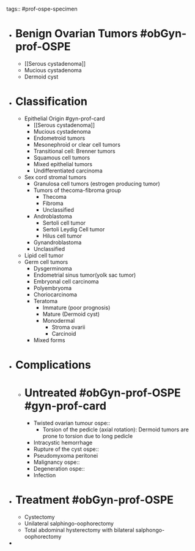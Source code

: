 tags:: #prof-ospe-specimen

- # Benign Ovarian Tumors #obGyn-prof-OSPE
	- [[Serous cystadenoma]]
	- Mucious cystadenoma
	- Dermoid cyst
- # Classification
	- Epithelial Origin #gyn-prof-card
		- [[Serous cystadenoma]]
		- Mucious cystadenoma
		- Endometroid tumors
		- Mesonephroid or clear cell tumors
		- Transitional cell: Brenner tumors
		- Squamous cell tumors
		- Mixed epithelial tumors
		- Undifferentiated carcinoma
	- Sex cord stromal tumors
		- Granulosa cell tumors (estrogen producing tumor)
		- Tumors of thecoma-fibroma group
			- Thecoma
			- Fibroma
			- Unclassified
		- Androblastoma
			- Sertoli cell tumor
			- Sertoli Leydig Cell tumor
			- Hilus cell tumor
		- Gynandroblastoma
		- Unclassified
	- Lipid cell tumor
	- Germ cell tumors
		- Dysgerminoma
		- Endometrial sinus tumor(yolk sac tumor)
		- Embryonal cell carcinoma
		- Polyembryoma
		- Choriocarcinoma
		- Teratoma
			- Immature (poor prognosis)
			- Mature (Dermoid cyst)
			- Monodermal
				- Stroma ovarii
				- Carcinoid
		- Mixed forms
- # Complications
	- # Untreated #obGyn-prof-OSPE #gyn-prof-card
		- Twisted ovarian tumour
		  ospe::
			- Torsion of the pedicle (axial rotation): Dermoid tumors are prone to torsion
			  due to long pedicle
		- Intracystic hemorrhage
		- Rupture of the cyst
		  ospe::
		- Pseudomyxoma peritonei
		- Malignancy
		  ospe::
		- Degeneration
		  ospe::
		- Infection
- # Treatment #obGyn-prof-OSPE
	- Cystectomy
	- Unilateral salphingo-oophorectomy
	- Total abdominal hysterectomy with bilateral salphongo-oophorectomy
-